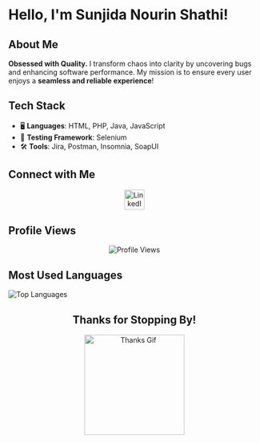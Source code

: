 # Hello, I'm Sunjida Nourin Shathi!

## About Me
**Obsessed with Quality.** I transform chaos into clarity by uncovering bugs and enhancing software performance. My mission is to ensure every user enjoys a **seamless and reliable experience**!

## Tech Stack

- 🖥️ **Languages**: HTML, PHP, Java, JavaScript
- 🧪 **Testing Framework**: Selenium
- 🛠️ **Tools**: Jira, Postman, Insomnia, SoapUI

## Connect with Me
<div align="center">
  <a href="https://www.linkedin.com/in/sunjidanourinshathi/">
    <img src="https://img.icons8.com/color/48/000000/linkedin.png" alt="LinkedIn" width="40">
  </a>
</div>

## Profile Views
<div align="center">
  <img src="https://komarev.com/ghpvc/?username=SunjidaShathi&color=blue" alt="Profile Views">
</div>

## Most Used Languages
![Top Languages](https://github-readme-stats.vercel.app/api/top-langs/?username=SunjidaShathi&layout=compact&theme=radical)

<div align="center">
  <h2>Thanks for Stopping By!</h2>
  <img src="https://media.giphy.com/media/LmmNZW2zKlJnAO5HuH/giphy.gif?cid=790b7611jsjouwvfh9rq1q1slpasgdka169dk0sadnwp9smw&ep=v1_gifs_search&rid=giphy.gif&ct=g" alt="Thanks Gif" width="200">
</div>



